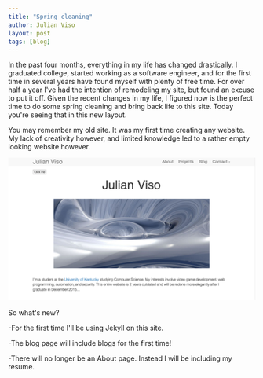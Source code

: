 ```yaml
---
title: "Spring cleaning"
author: Julian Viso
layout: post
tags: [blog]
---
```


In the past four months, everything in my life has changed drastically. I graduated college, started working as a software engineer, and for the first time in several years have found myself with plenty of free time. For over half a year I've had the intention of remodeling my site, but found an excuse to put it off. Given the recent changes in my life, I figured now is the perfect time to do some spring cleaning and bring back life to this site. Today you're seeing that in this new layout.

You may remember my old site. It was my first time creating any website. My lack of creativity however, and limited knowledge led to a rather empty looking website however.

![I did however experiment a lot with it, although from a viewing standpoint it was an extremely boring site](/static/img/oldWebsite.png)

So what's new?

-For the first time I'll be using Jekyll on this site.

-The blog page will include blogs for the first time!

-There will no longer be an About page. Instead I will be including my resume.

